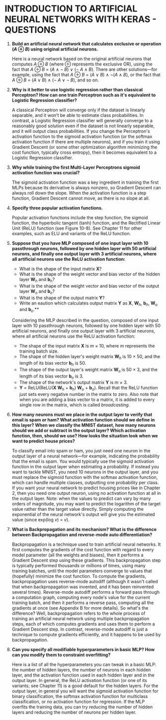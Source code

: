 # **INTRODUCTION TO ARTIFICIAL NEURAL NETWORKS WITH KERAS - QUESTIONS**

1. **Build an artificial neural network that calculates exclusive or operation (_A_ ⊕ _B_) using original artificial neurons.**  

   Here is a neural network based on the original artificial neurons that computes _A_ ⊕ _B_ (where ⊕ represents the exclusive OR), using the fact that _A_ ⊕ _B_ = (_A_ ∧ ¬ _B_) ∨ (¬ _A_ ∧ _B_). There are other solutions—for example, using the fact that _A_ ⊕ _B_ = (_A_ ∨ _B_) ∧ ¬(_A_ ∧ _B_), or the fact that _A_ ⊕ _B_ = (_A_ ∨ _B_) ∧ (¬ _A_ ∨ ¬ _B_), and so on.

2. **Why is it better to use logistic regression rather than classical Perceptron?  How can one train Perceptron such as it's equivalent to Logistic Regression classifier?**  

   A classical Perceptron will converge only if the dataset is linearly separable, and it won't be able to estimate class probabilities. In contrast, a Logistic Regression classifier will generally converge to a reasonably good solution even if the dataset is not linearly separable, and it will output class probabilities. If you change the Perceptron's activation function to the sigmoid activation function (or the softmax activation function if there are multiple neurons), and if you train it using Gradient Descent (or some other optimization algorithm minimizing the cost function, typically cross entropy), then it becomes equivalent to a Logistic Regression classifier.

3. **Why while training the first Multi-Layer Perceptrons sigmoid activation function was crucial?**  

   The sigmoid activation function was a key ingredient in training the first MLPs because its derivative is always nonzero, so Gradient Descent can always roll down the slope. When the activation function is a step function, Gradient Descent cannot move, as there is no slope at all.

4. **Specify three popular activation functions.**  

   Popular activation functions include the step function, the sigmoid function, the hyperbolic tangent (tanh) function, and the Rectified Linear Unit (ReLU) function (see Figure 10-8). See Chapter 11 for other examples, such as ELU and variants of the ReLU function.

5. **Suppose that you have MLP composed of one input layer with 10 passthrough neurons, followed by one hidden layer with 50 artificial neurons, and finally one output layer with 3 artificial neurons, where all artificial neurons use the ReLU activation function:**  
   - What is the shape of the input matrix **X**?
   - What is the shape of the weight vector and bias vector of the hidden layer **W**<sub>_h_</sub> and **b**<sub>_h_</sub>?
   - What is the shape of the weight vector and bias vector of the output layer **W**<sub>_o_</sub> and **b**<sub>_o_</sub>?
   - What is the shape of the output matrix **Y**?
   - Write an eaution which calculates output matrix **Y** as **X**, **W**<sub>_h_</sub>, **b**<sub>_h_</sub>, **W**<sub>_o_</sub> and **b**<sub>_o_</sub>.**  

    Considering the MLP described in the question, composed of one input layer with 10 passthrough neurons, followed by one hidden layer with 50 artificial neurons, and finally one output layer with 3 artificial neurons, where all artificial neurons use the ReLU activation function:
    - The shape of the input matrix **X** is _m_ × 10, where _m_ represents the training batch size.
    - The shape of the hidden layer's weight matrix **W**<sub>_h_</sub> is 10 × 50, and the length of its bias vector **b**<sub>_h_</sub> is 50.
    - The shape of the output layer's weight matrix **W**<sub>_o_</sub> is 50 × 3, and the length of its bias vector **b**<sub>_o_</sub> is 3.
    - The shape of the network's output matrix **Y** is _m_ × 3.
    - **Y** = ReLU(ReLU(**X** **W**<sub>_h_</sub> + **b**<sub>_h_</sub>) **W**<sub>_o_</sub> + **b**<sub>_o_</sub>). Recall that the ReLU function just sets every negative number in the matrix to zero. Also note that when you are adding a bias vector to a matrix, it is added to every single row in the matrix, which is called _broadcasting_.

6. **How many neurons must we place in the output layer to verify that email is spam or ham? What activation function should we define in this layer? When we classify the MNIST dataset, how many neurons should we add or subtract in the output layer? Which activation function, then, should we use? How looks the situation look when we want to predict house prices?**  

   To classify email into spam or ham, you just need one neuron in the output layer of a neural network—for example, indicating the probability that the email is spam. You would typically use the sigmoid activation function in the output layer when estimating a probability. If instead you want to tackle MNIST, you need 10 neurons in the output layer, and you must replace the sigmoid function with the softmax activation function, which can handle multiple classes, outputting one probability per class. If you want your neural network to predict housing prices like in Chapter 2, then you need one output neuron, using no activation function at all in the output layer. Note: when the values to predict can vary by many orders of magnitude, you may want to predict the logarithm of the target value rather than the target value directly. Simply computing the exponential of the neural network's output will give you the estimated value (since exp(log _v_) = _v_).

7. **What is Backpropagation and its mechanism? What is the difference between Backpropagation and reverse-mode auto differentiation?**  

   Backpropagation is a technique used to train artificial neural networks. It first computes the gradients of the cost function with regard to every model parameter (all the weights and biases), then it performs a Gradient Descent step using these gradients. This backpropagation step is typically performed thousands or millions of times, using many training batches, until the model parameters converge to values that (hopefully) minimize the cost function. To compute the gradients, backpropagation uses reverse-mode autodiff (although it wasn't called that when backpropagation was invented, and it has been reinvented several times). Reverse-mode autodiff performs a forward pass through a computation graph, computing every node's value for the current training batch, and then it performs a reverse pass, computing all the gradients at once (see Appendix B for more details). So what's the difference? Well, backpropagation refers to the whole process of training an artificial neural network using multiple backpropagation steps, each of which computes gradients and uses them to perform a Gradient Descent step. In contrast, reverse-mode autodiff is just a technique to compute gradients efficiently, and it happens to be used by backpropagation.

8. **Can you specify all modifiable hyperparameters in basic MLP? How can you modify them to constraint overfitting?**  

   Here is a list of all the hyperparameters you can tweak in a basic MLP: the number of hidden layers, the number of neurons in each hidden layer, and the activation function used in each hidden layer and in the output layer. In general, the ReLU activation function (or one of its variants; see Chapter 11) is a good default for the hidden layers. For the output layer, in general you will want the sigmoid activation function for binary classification, the softmax activation function for multiclass classification, or no activation function for regression. If the MLP overfits the training data, you can try reducing the number of hidden layers and reducing the number of neurons per hidden layer.
